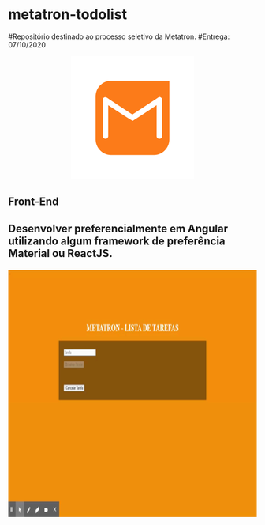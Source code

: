 # metatron-todolist
#Repositório destinado ao processo seletivo da Metatron.
#Entrega: 07/10/2020

<p align="center">
<img src="img/metatron.png" width="250px">
</p>

<h2>Front-End<h2>
<p>Desenvolver preferencialmente em Angular utilizando algum framework de preferência Material ou ReactJS.</p>

<p align="center">
<img src="img/metatron.gif.gif" height="500px" width="700px">
</
